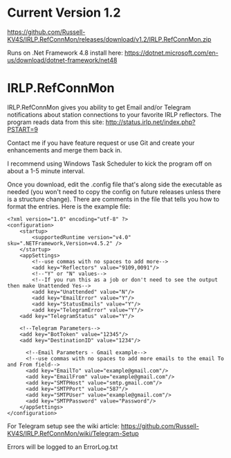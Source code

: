 # Current Version 1.2
https://github.com/Russell-KV4S/IRLP.RefConnMon/releases/download/v1.2/IRLP.RefConnMon.zip

Runs on .Net Framework 4.8 install here: https://dotnet.microsoft.com/en-us/download/dotnet-framework/net48

# IRLP.RefConnMon
IRLP.RefConnMon gives you ability to get Email and/or Telegram notifications about station connections to your favorite IRLP reflectors.
The program reads data from this site: http://status.irlp.net/index.php?PSTART=9

Contact me if you have feature request or use Git and create your enhancements and merge them back in.

I recommend using Windows Task Scheduler to kick the program off on about a 1-5 minute interval.

Once you download, edit the .config file that's along side the executable as needed (you won't need to copy the config on future releases unless there is a structure change). 
There are comments in the file that tells you how to format the entries. Here is the example file:
```
<?xml version="1.0" encoding="utf-8" ?>
<configuration>
    <startup> 
        <supportedRuntime version="v4.0" sku=".NETFramework,Version=v4.5.2" />
    </startup>
    <appSettings>
        <!--use commas with no spaces to add more-->
        <add key="Reflectors" value="9109,0091"/>
        <!--"Y" or "N" values-->
        <!--If you run this as a job or don't need to see the output then make Unattended Yes-->
        <add key="Unattended" value="N"/>
        <add key="EmailError" value="Y"/>
        <add key="StatusEmails" value="Y"/>
        <add key="TelegramError" value="Y"/>
	<add key="TelegramStatus" value="Y"/>

	<!--Telegram Parameters-->
	<add key="BotToken" value="12345"/>
	<add key="DestinationID" value="1234"/>
      
      <!--Email Parameters - Gmail example-->
      <!--use commas with no spaces to add more emails to the email To and From field-->
      <add key="EmailTo" value="example@gmail.com"/>
      <add key="EmailFrom" value="example@gmail.com"/>
      <add key="SMTPHost" value="smtp.gmail.com"/>
      <add key="SMTPPort" value="587"/>
      <add key="SMTPUser" value="example@gmail.com"/>
      <add key="SMTPPassword" value="Password"/>
    </appSettings>
</configuration>

```
For Telegram setup see the wiki article: https://github.com/Russell-KV4S/IRLP.RefConnMon/wiki/Telegram-Setup

Errors will be logged to an ErrorLog.txt 
